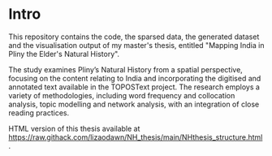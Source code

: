 # Intro
This repository contains the code, the sparsed data, the generated dataset and the visualisation output of my master's thesis, entitled "Mapping India in Pliny the Elder's Natural History". 

The study examines Pliny’s Natural History from a spatial perspective, focusing on the content relating to India and incorporating the digitised and annotated text available in the TOPOSText project. The research employs a variety of methodologies, including word frequency and collocation analysis, topic modelling and network analysis, with an integration of close reading practices.

HTML version of this thesis available at https://raw.githack.com/lizaodawn/NH_thesis/main/NHthesis_structure.html.
